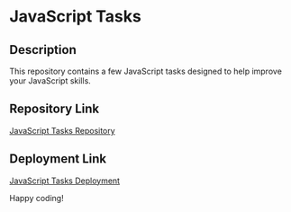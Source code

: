 # JavaScript Tasks

## Description
This repository contains a few JavaScript tasks designed to help improve your JavaScript skills.

## Repository Link
[JavaScript Tasks Repository](https://github.com/Ashutosh-K0/Java-Script-Tasks)

## Deployment Link
[JavaScript Tasks Deployment](https://ashutosh-k0.github.io/Java-Script-Tasks/)

Happy coding!
